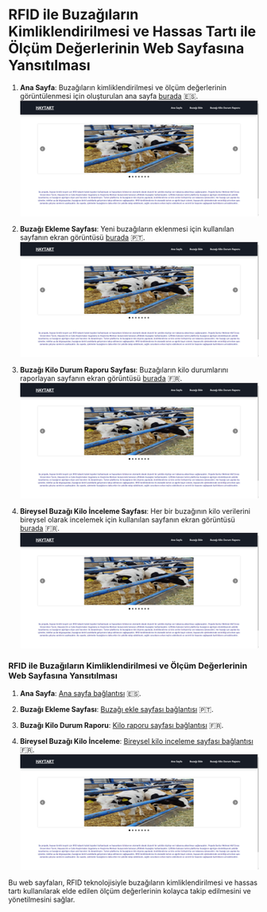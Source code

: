 # RFID ile Buzağıların Kimliklendirilmesi ve Hassas Tartı ile Ölçüm Değerlerinin Web Sayfasına Yansıtılması

1. **Ana Sayfa**: Buzağıların kimliklendirilmesi ve ölçüm değerlerinin görüntülenmesi için oluşturulan ana sayfa [burada](https://github.com/AleynaKocaman/calf/blob/main/homepage.php) 🇪🇸.  
   ![Ana Sayfa Ekran Görüntüsü](screenshot\anasayfa.png)

2. **Buzağı Ekleme Sayfası**: Yeni buzağıların eklenmesi için kullanılan sayfanın ekran görüntüsü [burada](https://github.com/AleynaKocaman/calf/blob/main/addcalf.php) 🇵🇹.  
   ![Buzağı Ekle Sayfası Ekran Görüntüsü](screenshot\anasayfa.png)

3. **Buzağı Kilo Durum Raporu Sayfası**: Buzağıların kilo durumlarını raporlayan sayfanın ekran görüntüsü [burada](https://github.com/AleynaKocaman/calf/blob/main/calfkg.php) 🇫🇷.  
   ![Buzağı Kilo Durum Raporu Ekran Görüntüsü](screenshot\anasayfa.png)

4. **Bireysel Buzağı Kilo İnceleme Sayfası**: Her bir buzağının kilo verilerini bireysel olarak incelemek için kullanılan sayfanın ekran görüntüsü [burada](https://github.com/AleynaKocaman/calf/blob/main/onecalfkg.php) 🇫🇷.  
   ![Bireysel Buzağı Kilo İnceleme Sayfası Ekran Görüntüsü](screenshot\anasayfa.png)


### RFID ile Buzağıların Kimliklendirilmesi ve Ölçüm Değerlerinin Web Sayfasına Yansıtılması

1. **Ana Sayfa**: [Ana sayfa bağlantısı](https://github.com/AleynaKocaman/calf/blob/main/homepage.php) 🇪🇸.

2. **Buzağı Ekleme Sayfası**: [Buzağı ekle sayfası bağlantısı](https://github.com/AleynaKocaman/calf/blob/main/addcalf.php) 🇵🇹.

3. **Buzağı Kilo Durum Raporu**: [Kilo raporu sayfası bağlantısı](https://github.com/AleynaKocaman/calf/blob/main/calfkg.php) 🇫🇷.

4. **Bireysel Buzağı Kilo İnceleme**: [Bireysel kilo inceleme sayfası bağlantısı](https://github.com/AleynaKocaman/calf/blob/main/onecalfkg.php) 🇫🇷.
 ![Bireysel Buzağı Kilo İnceleme Sayfası Ekran Görüntüsü](screenshot/anasayfa.png)

Bu web sayfaları, RFID teknolojisiyle buzağıların kimliklendirilmesi ve hassas tartı kullanılarak elde edilen ölçüm değerlerinin kolayca takip edilmesini ve yönetilmesini sağlar.
